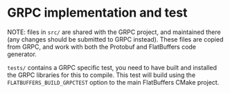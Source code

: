 GRPC implementation and test
============================

NOTE: files in `src/` are shared with the GRPC project, and maintained there
(any changes should be submitted to GRPC instead). These files are copied
from GRPC, and work with both the Protobuf and FlatBuffers code generator.

`tests/` contains a GRPC specific test, you need to have built and installed
the GRPC libraries for this to compile. This test will build using the
`FLATBUFFERS_BUILD_GRPCTEST` option to the main FlatBuffers CMake project.

